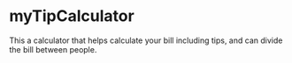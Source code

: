 # myTipCalculator
This a calculator that helps calculate your bill including tips, and can divide the bill between people.
